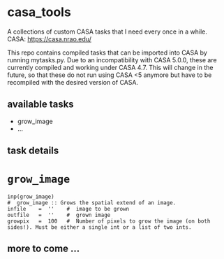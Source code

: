 # casa_tools

A collections of custom CASA tasks that I need every once in a while.
CASA: https://casa.nrao.edu/

This repo contains compiled tasks that can be imported into CASA by running mytasks.py. Due to an incompatibility with CASA 5.0.0, these are currently compiled and working under CASA 4.7. This will change in the future, so that these do not run using CASA <5 anymore but have to be recompiled with the desired version of CASA.

## available tasks

* grow_image
* ...

## task details

# `grow_image`
```
inp(grow_image)
#  grow_image :: Grows the spatial extend of an image.
infile    =  ''    #  image to be grown
outfile   =  ''    #  grown image
growpix   =  100   #  Number of pixels to grow the image (on both sides!). Must be either a single int or a list of two ints.
```

## more to come ...
